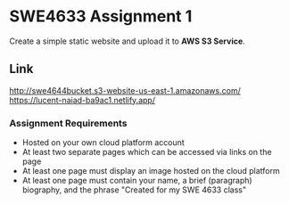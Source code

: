 # SWE4633 Assignment 1
Create a simple static website and upload it to **AWS S3 Service**.
## Link
http://swe4644bucket.s3-website-us-east-1.amazonaws.com/
https://lucent-naiad-ba9ac1.netlify.app/
### Assignment Requirements
* Hosted on your own cloud platform account
* At least two separate pages which can be accessed via links on the page
* At least one page must display an image hosted on the cloud platform
* At least one page must contain your name, a brief (paragraph) biography, and the phrase "Created for my SWE 4633 class"

